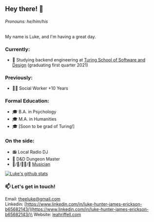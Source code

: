 ## Hey there! 👋
###### Pronouns: he/him/his

My name is Luke, and I'm having a great day.

### Currently:
- 🏫  Studying backend engineering at [Turing School of Software and Design](https://turing.io/) (graduating first quarter 2021)

### Previously:
- 👨‍💼 Social Worker +10 Years

### Formal Education:
- 🎓 B.A. in Psychology  
- 🎓 M.A. in Humanities  
- 🎓 [Soon to be grad of Turing!]  

### On the side:
- 📻 Local Radio DJ  
- 🐉 D&D Dungeon Master  
- 🥁/🎸/🧑‍🎤/🎹  [Musician](https://www.zealot.cool)  

[![Luke's github stats](https://github-readme-stats.vercel.app/api?username=lhje)](https://github.com/lhje/github-readme-stats)

### 📫 Let's get in touch!
Email: theeluke@gmail.com\
Linkedin: [https://www.linkedin.com/in/luke-hunter-james-erickson-b65682143/](https://www.linkedin.com/in/luke-hunter-james-erickson-b65682143/)\
Website: [leahriffell.com](www.leahriffell.com)
<!--
**LHJE/LHJE** is a ✨ _special_ ✨ repository because its `README.md` (this file) appears on your GitHub profile.

Here are some ideas to get you started:

- 🔭 I’m currently working on ...
- 🌱 I’m currently learning ...
- 👯 I’m looking to collaborate on ...
- 🤔 I’m looking for help with ...
- 💬 Ask me about ...
- 📫 How to reach me: ...
- 😄 Pronouns: ...
- ⚡ Fun fact: ...
-->
